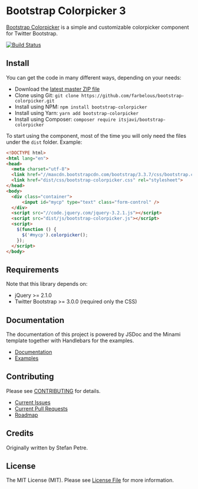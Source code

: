 # Bootstrap Colorpicker 3

[Bootstrap Colorpicker](https://github.com/farbelous/bootstrap-colorpicker/) is a simple and customizable
colorpicker component for Twitter Bootstrap.

[![Build Status](https://api.travis-ci.org/farbelous/bootstrap-colorpicker.svg?branch=master)](https://travis-ci.org/farbelous/bootstrap-colorpicker)

## Install
You can get the code in many different ways, depending on your needs:

- Download the [latest master ZIP file](https://github.com/farbelous/bootstrap-colorpicker/archive/master.zip)
- Clone using Git: `git clone https://github.com/farbelous/bootstrap-colorpicker.git`
- Install using NPM: `npm install bootstrap-colorpicker`
- Install using Yarn: `yarn add bootstrap-colorpicker`
- Install using Composer: `composer require itsjavi/bootstrap-colorpicker`


To start using the component, most of the time you will only need the files under the `dist` folder.
Example:

```html
<!DOCTYPE html>
<html lang="en">
<head>
  <meta charset="utf-8">
  <link href="//maxcdn.bootstrapcdn.com/bootstrap/3.3.7/css/bootstrap.css" rel="stylesheet">
  <link href="dist/css/bootstrap-colorpicker.css" rel="stylesheet">
</head>
<body>
  <div class="container">
      <input id="mycp" type="text" class="form-control" />
  </div>
  <script src="//code.jquery.com/jquery-3.2.1.js"></script>
  <script src="dist/js/bootstrap-colorpicker.js"></script>
  <script>
    $(function () {
      $('#mycp').colorpicker();
    });
  </script>
</body>
```

## Requirements
Note that this library depends on:

* jQuery >= 2.1.0
* Twitter Bootstrap >= 3.0.0 (required only the CSS)

## Documentation

The documentation of this project is powered by JSDoc and the Minami template together with Handlebars for the
examples.

* [Documentation](https://farbelous.github.io/bootstrap-colorpicker/)
* [Examples](https://farbelous.github.io/bootstrap-colorpicker/tutorial-01_Basics.html)

## Contributing
Please see [CONTRIBUTING](https://github.com/farbelous/bootstrap-colorpicker/blob/master/.github/CONTRIBUTING.md) 
for details.

* [Current Issues](https://github.com/farbelous/bootstrap-colorpicker/issues)
* [Current Pull Requests](https://github.com/farbelous/bootstrap-colorpicker/pulls)
* [Roadmap](https://github.com/farbelous/bootstrap-colorpicker/milestones)

## Credits
Originally written by Stefan Petre.

## License
The MIT License (MIT).
Please see [License File](https://github.com/farbelous/bootstrap-colorpicker/blob/master/LICENSE) for more information.

